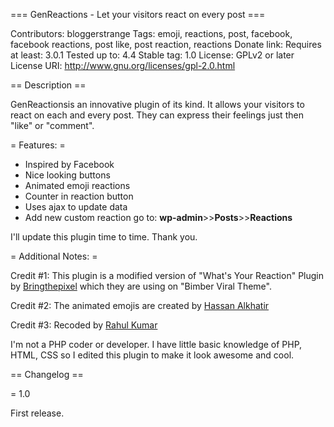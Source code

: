 === GenReactions - Let your visitors react on every post  ===

Contributors: bloggerstrange
Tags: emoji, reactions, post, facebook, facebook reactions, post like, post reaction, reactions
Donate link: 
Requires at least: 3.0.1
Tested up to: 4.4
Stable tag: 1.0
License: GPLv2 or later
License URI: http://www.gnu.org/licenses/gpl-2.0.html

== Description ==

GenReactionsis an innovative plugin of its kind. It allows your visitors to react on each and every post. They can express their feelings just then "like" or "comment".

= Features: =

<ul>
 	<li>Inspired by Facebook</li>
 	<li>Nice looking buttons</li>
 	<li>Animated emoji reactions</li>
 	<li>Counter in reaction button</li>
	<li>Uses ajax to update data</li>
 	<li>Add new custom reaction go to: <strong>wp-admin</strong>&gt;&gt;<strong>Posts</strong>&gt;&gt;<strong>Reactions</strong></li>
</ul>
I'll update this plugin time to time. Thank you.

= Additional Notes: =

Credit #1: This plugin is a modified version of "What's Your Reaction" Plugin by <a href="http://www.bringthepixel.com/">Bringthepixel</a> which they are using on "Bimber Viral Theme".

Credit #2: The animated emojis are created by <a href="http://www.be.net/Hassan_gde/">Hassan Alkhatir</a>

Credit #3: Recoded by <a href="https://fb.me/dark9y8">Rahul Kumar</a>

I'm not a PHP coder or developer. I have little basic knowledge of PHP, HTML, CSS so I edited this plugin to make it look awesome and cool.

== Changelog ==

= 1.0

First release.
